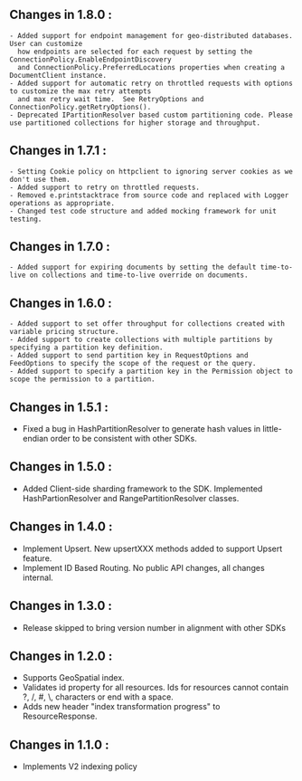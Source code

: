 ## Changes in 1.8.0 : ##

    - Added support for endpoint management for geo-distributed databases. User can customize
      how endpoints are selected for each request by setting the ConnectionPolicy.EnableEndpointDiscovery 
      and ConnectionPolicy.PreferredLocations properties when creating a DocumentClient instance.
    - Added support for automatic retry on throttled requests with options to customize the max retry attempts
      and max retry wait time.  See RetryOptions and ConnectionPolicy.getRetryOptions().
    - Deprecated IPartitionResolver based custom partitioning code. Please use partitioned collections for higher storage and throughput.

## Changes in 1.7.1 : ##

    - Setting Cookie policy on httpclient to ignoring server cookies as we don't use them.
    - Added support to retry on throttled requests.
    - Removed e.printstacktrace from source code and replaced with Logger operations as appropriate.
    - Changed test code structure and added mocking framework for unit testing.

## Changes in 1.7.0 : ##

	- Added support for expiring documents by setting the default time-to-live on collections and time-to-live override on documents.

## Changes in 1.6.0 : ##

	- Added support to set offer throughput for collections created with variable pricing structure.
	- Added support to create collections with multiple partitions by specifying a partition key definition.
	- Added support to send partition key in RequestOptions and FeedOptions to specify the scope of the request or the query.
	- Added support to specify a partition key in the Permission object to scope the permission to a partition. 
     
## Changes in 1.5.1 : ##

- Fixed a bug in HashPartitionResolver to generate hash values in little-endian order to be consistent with other SDKs.

## Changes in 1.5.0 : ##

- Added Client-side sharding framework to the SDK. Implemented HashPartionResolver and RangePartitionResolver classes.

## Changes in 1.4.0 : ##

- Implement Upsert. New upsertXXX methods added to support Upsert feature.
- Implement ID Based Routing. No public API changes, all changes internal.

## Changes in 1.3.0 : ##

- Release skipped to bring version number in alignment with other SDKs

## Changes in 1.2.0 : ##

- Supports GeoSpatial index.
- Validates id property for all resources. Ids for resources cannot contain ?, /, #, \\, characters or end with a space.
- Adds new header "index transformation progress" to ResourceResponse.

## Changes in 1.1.0 : ##

- Implements V2 indexing policy